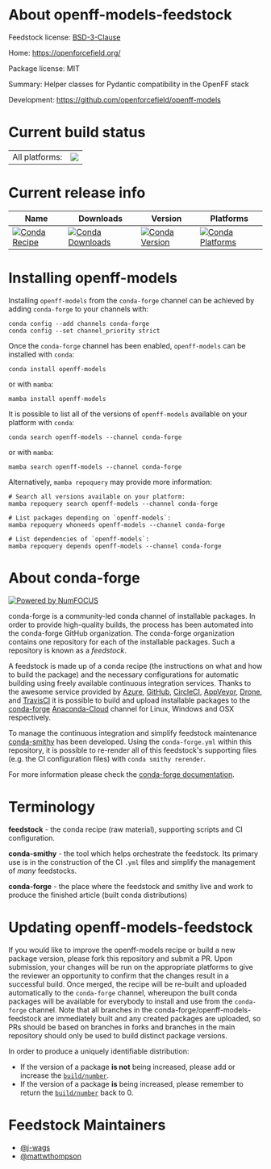 About openff-models-feedstock
=============================

Feedstock license: [BSD-3-Clause](https://github.com/conda-forge/openff-models-feedstock/blob/main/LICENSE.txt)

Home: https://openforcefield.org/

Package license: MIT

Summary: Helper classes for Pydantic compatibility in the OpenFF stack

Development: https://github.com/openforcefield/openff-models

Current build status
====================


<table><tr><td>All platforms:</td>
    <td>
      <a href="https://dev.azure.com/conda-forge/feedstock-builds/_build/latest?definitionId=17968&branchName=main">
        <img src="https://dev.azure.com/conda-forge/feedstock-builds/_apis/build/status/openff-models-feedstock?branchName=main">
      </a>
    </td>
  </tr>
</table>

Current release info
====================

| Name | Downloads | Version | Platforms |
| --- | --- | --- | --- |
| [![Conda Recipe](https://img.shields.io/badge/recipe-openff--models-green.svg)](https://anaconda.org/conda-forge/openff-models) | [![Conda Downloads](https://img.shields.io/conda/dn/conda-forge/openff-models.svg)](https://anaconda.org/conda-forge/openff-models) | [![Conda Version](https://img.shields.io/conda/vn/conda-forge/openff-models.svg)](https://anaconda.org/conda-forge/openff-models) | [![Conda Platforms](https://img.shields.io/conda/pn/conda-forge/openff-models.svg)](https://anaconda.org/conda-forge/openff-models) |

Installing openff-models
========================

Installing `openff-models` from the `conda-forge` channel can be achieved by adding `conda-forge` to your channels with:

```
conda config --add channels conda-forge
conda config --set channel_priority strict
```

Once the `conda-forge` channel has been enabled, `openff-models` can be installed with `conda`:

```
conda install openff-models
```

or with `mamba`:

```
mamba install openff-models
```

It is possible to list all of the versions of `openff-models` available on your platform with `conda`:

```
conda search openff-models --channel conda-forge
```

or with `mamba`:

```
mamba search openff-models --channel conda-forge
```

Alternatively, `mamba repoquery` may provide more information:

```
# Search all versions available on your platform:
mamba repoquery search openff-models --channel conda-forge

# List packages depending on `openff-models`:
mamba repoquery whoneeds openff-models --channel conda-forge

# List dependencies of `openff-models`:
mamba repoquery depends openff-models --channel conda-forge
```


About conda-forge
=================

[![Powered by
NumFOCUS](https://img.shields.io/badge/powered%20by-NumFOCUS-orange.svg?style=flat&colorA=E1523D&colorB=007D8A)](https://numfocus.org)

conda-forge is a community-led conda channel of installable packages.
In order to provide high-quality builds, the process has been automated into the
conda-forge GitHub organization. The conda-forge organization contains one repository
for each of the installable packages. Such a repository is known as a *feedstock*.

A feedstock is made up of a conda recipe (the instructions on what and how to build
the package) and the necessary configurations for automatic building using freely
available continuous integration services. Thanks to the awesome service provided by
[Azure](https://azure.microsoft.com/en-us/services/devops/), [GitHub](https://github.com/),
[CircleCI](https://circleci.com/), [AppVeyor](https://www.appveyor.com/),
[Drone](https://cloud.drone.io/welcome), and [TravisCI](https://travis-ci.com/)
it is possible to build and upload installable packages to the
[conda-forge](https://anaconda.org/conda-forge) [Anaconda-Cloud](https://anaconda.org/)
channel for Linux, Windows and OSX respectively.

To manage the continuous integration and simplify feedstock maintenance
[conda-smithy](https://github.com/conda-forge/conda-smithy) has been developed.
Using the ``conda-forge.yml`` within this repository, it is possible to re-render all of
this feedstock's supporting files (e.g. the CI configuration files) with ``conda smithy rerender``.

For more information please check the [conda-forge documentation](https://conda-forge.org/docs/).

Terminology
===========

**feedstock** - the conda recipe (raw material), supporting scripts and CI configuration.

**conda-smithy** - the tool which helps orchestrate the feedstock.
                   Its primary use is in the construction of the CI ``.yml`` files
                   and simplify the management of *many* feedstocks.

**conda-forge** - the place where the feedstock and smithy live and work to
                  produce the finished article (built conda distributions)


Updating openff-models-feedstock
================================

If you would like to improve the openff-models recipe or build a new
package version, please fork this repository and submit a PR. Upon submission,
your changes will be run on the appropriate platforms to give the reviewer an
opportunity to confirm that the changes result in a successful build. Once
merged, the recipe will be re-built and uploaded automatically to the
`conda-forge` channel, whereupon the built conda packages will be available for
everybody to install and use from the `conda-forge` channel.
Note that all branches in the conda-forge/openff-models-feedstock are
immediately built and any created packages are uploaded, so PRs should be based
on branches in forks and branches in the main repository should only be used to
build distinct package versions.

In order to produce a uniquely identifiable distribution:
 * If the version of a package **is not** being increased, please add or increase
   the [``build/number``](https://docs.conda.io/projects/conda-build/en/latest/resources/define-metadata.html#build-number-and-string).
 * If the version of a package **is** being increased, please remember to return
   the [``build/number``](https://docs.conda.io/projects/conda-build/en/latest/resources/define-metadata.html#build-number-and-string)
   back to 0.

Feedstock Maintainers
=====================

* [@j-wags](https://github.com/j-wags/)
* [@mattwthompson](https://github.com/mattwthompson/)

